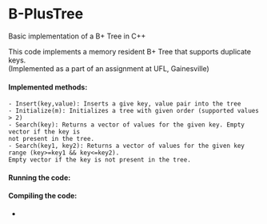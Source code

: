 # B-PlusTree
Basic implementation of a B+ Tree in C++  

This code implements a memory resident B+ Tree that supports duplicate keys.  
(Implemented as a part of an assignment at UFL, Gainesville)  


#### Implemented methods:  
	- Insert(key,value): Inserts a give key, value pair into the tree  
	- Initialize(m): Initializes a tree with given order (supported values > 2)  
	- Search(key): Returns a vector of values for the given key. Empty vector if the key is 
	not present in the tree.  
	- Search(key1, key2): Returns a vector of values for the given key range (key>=key1 && key<=key2). 
	Empty vector if the key is not present in the tree.  


#### Running the code:


#### Compiling the code:  
-   




